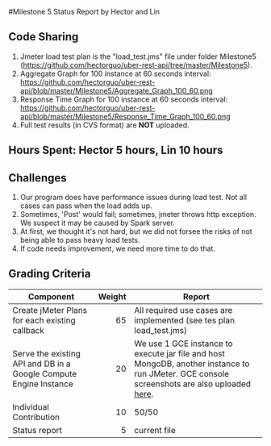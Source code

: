 #Milestone 5 Status Report
by Hector and Lin

## Code Sharing
1. Jmeter load test plan  is the "load_test.jms" file under folder Milestone5 (https://github.com/hectorguo/uber-rest-api/tree/master/Milestone5).
2. Aggregate Graph for 100 instance at 60 seconds interval: https://github.com/hectorguo/uber-rest-api/blob/master/Milestone5/Aggregate_Graph_100_60.png 
3. Response Time Graph for 100 instance at 60 seconds interval: https://github.com/hectorguo/uber-rest-api/blob/master/Milestone5/Response_Time_Graph_100_60.png
4. Full test results (in CVS format) are <B>NOT</B> uploaded.

## Hours Spent: Hector 5 hours, Lin 10 hours

## Challenges 
1. Our program does have performance issues during load test. Not all cases can pass when the load adds up.
2. Sometimes, 'Post' would fail; sometimes, jmeter throws http exception. We suspect it may be caused by Spark server.
3. At first, we thought it's not hard, but we did not forsee the risks of not being able to pass heavy load tests.
4. If code needs improvement, we need more time to do that.

## Grading Criteria

| Component | Weight | Report |
|-----|------:|-------|
| Create jMeter Plans for each existing callback | 65 | All required use cases are implemented (see tes plan load_test.jms) |
| Serve the existing API and DB in a Google Compute Engine Instance | 20 | We use 1 GCE instance to execute jar file and host MongoDB, another instance to run JMeter. GCE console screenshots are also uploaded [here](https://github.com/hectorguo/uber-rest-api/blob/master/Milestone5/GCE-VM.png). |
| Individual Contribution | 10 | 50/50
| Status report | 5 | current file


